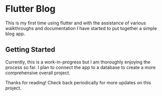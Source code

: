 # Flutter Blog

This is my first time using flutter and with the assistance of various walkthroughs and documentation I have started to put together a simple blog app.

## Getting Started

Currently, this is a work-in-progress but I am thoroughly enjoying the process so far.
I plan to connect the app to a database to create a more comprehensive overall project.

Thanks for reading! Check back periodically for more updates on this project.
